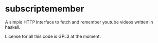 # subscriptemember
A simple HTTP Interface to fetch and remember youtube videos written in haskell.

License for all this code is GPL3 at the moment.